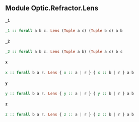 ## Module Optic.Refractor.Lens

#### `_1`

``` purescript
_1 :: forall a b c. Lens (Tuple a c) (Tuple b c) a b
```

#### `_2`

``` purescript
_2 :: forall a b c. Lens (Tuple a b) (Tuple a c) b c
```

#### `x`

``` purescript
x :: forall b a r. Lens { x :: a | r } { x :: b | r } a b
```

#### `y`

``` purescript
y :: forall b a r. Lens { y :: a | r } { y :: b | r } a b
```

#### `z`

``` purescript
z :: forall b a r. Lens { z :: a | r } { z :: b | r } a b
```


